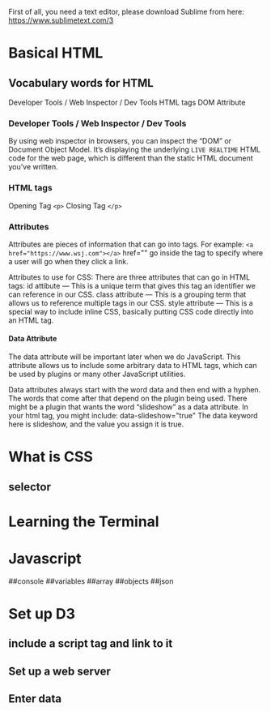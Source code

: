First of all, you need a text editor, please download Sublime from here: https://www.sublimetext.com/3 

# Basical HTML 

## Vocabulary words for HTML
Developer Tools / Web Inspector / Dev Tools
HTML tags
DOM
Attribute

### Developer Tools / Web Inspector / Dev Tools
By using web inspector in browsers, you can inspect the “DOM” or Document Object Model. It’s displaying the underlying ``LIVE REALTIME`` HTML code for the web page, which is different than the static HTML document you’ve written.

### HTML tags
Opening Tag ``<p>``
Closing Tag ``</p>``

### Attributes
Attributes are pieces of information that can go into tags.
For example: 
```<a href="https://www.wsj.com"></a>```
href="" go inside the <a> tag to specify where a user will go when they click a link.
  
Attributes to use for CSS:
There are three attributes that can go in HTML tags: 
id attibute — This is a unique term that gives this tag an identifier we can reference in our CSS.
class attribute — This is a grouping term that allows us to reference multiple tags in our CSS.
style attribute — This is a special way to include inline CSS, basically putting CSS code directly into an HTML tag.

#### Data Attribute

The data attribute will be important later when we do JavaScript. This attribute allows us to include some arbitrary data to HTML tags, which can be used by plugins or many other JavaScript utilities.

Data attributes always start with the word data and then end with a hyphen. The words that come after that depend on the plugin being used. There might be a plugin that wants the word “slideshow” as a data attribute. In your html tag, you might include: data-slideshow="true" The data keyword here is slideshow, and the value you assign it is true.



# What is CSS
## selector 

# Learning the Terminal 

# Javascript
##console
##variables
##array
##objects
##json


# Set up D3 
## include a script tag and link to it 
## Set up a web server 
## Enter data 
## 
